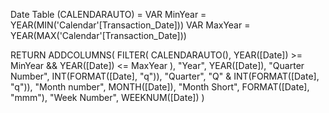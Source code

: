 Date Table (CALENDARAUTO) = 
VAR MinYear = YEAR(MIN('Calendar'[Transaction_Date]))
VAR MaxYear = YEAR(MAX('Calendar'[Transaction_Date]))

RETURN
ADDCOLUMNS(
    FILTER(
        CALENDARAUTO(),
        YEAR([Date]) >= MinYear &&
        YEAR([Date]) <= MaxYear
    ),
    "Year", YEAR([Date]),
    "Quarter Number", INT(FORMAT([Date], "q")),
    "Quarter", "Q" & INT(FORMAT([Date], "q")),
    "Month number", MONTH([Date]),
    "Month Short", FORMAT([Date], "mmm"),
    "Week Number", WEEKNUM([Date])
)
